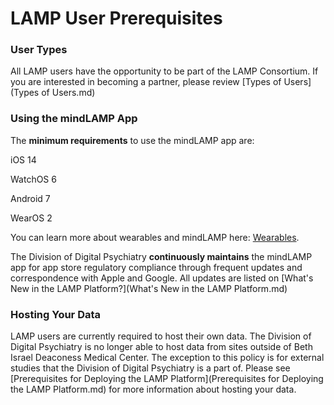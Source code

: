 # LAMP User Prerequisites

### User Types

All LAMP users have the opportunity to be part of the LAMP Consortium. If you are interested in becoming a partner, please review [Types of Users](Types of Users.md) 

### Using the mindLAMP App

The **minimum requirements** to use the mindLAMP app are:

 iOS 14

WatchOS 6

Android 7

WearOS 2

You can learn more about wearables and mindLAMP here: [Wearables](Wearables.md).

The Division of Digital Psychiatry **continuously maintains** the mindLAMP app for app store regulatory compliance through frequent updates and correspondence with Apple and Google. All updates are listed on [What's New in the LAMP Platform?](What's New in the LAMP Platform.md) 

### Hosting Your Data

LAMP users are currently required to host their own data. The Division of Digital Psychiatry is no longer able to host data from sites outside of Beth Israel Deaconess Medical Center. The exception to this policy is for external studies that the Division of Digital Psychiatry is a part of. Please see [Prerequisites for Deploying the LAMP Platform](Prerequisites for Deploying the LAMP Platform.md) for more information about hosting your data.